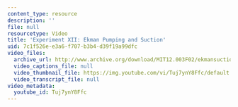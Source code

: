 ```yaml
---
content_type: resource
description: ''
file: null
resourcetype: Video
title: 'Experiment XII: Ekman Pumping and Suction'
uid: 7c1f526e-e3a6-f707-b3b4-d39f19a99dfc
video_files:
  archive_url: http://www.archive.org/download/MIT12.003F02/ekmansuction.mp4
  video_captions_file: null
  video_thumbnail_file: https://img.youtube.com/vi/Tuj7ynY8Ffc/default.jpg
  video_transcript_file: null
video_metadata:
  youtube_id: Tuj7ynY8Ffc
---
```


